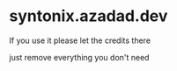 # syntonix.azadad.dev

If you use it please let the credits there

just remove everything you don't need
